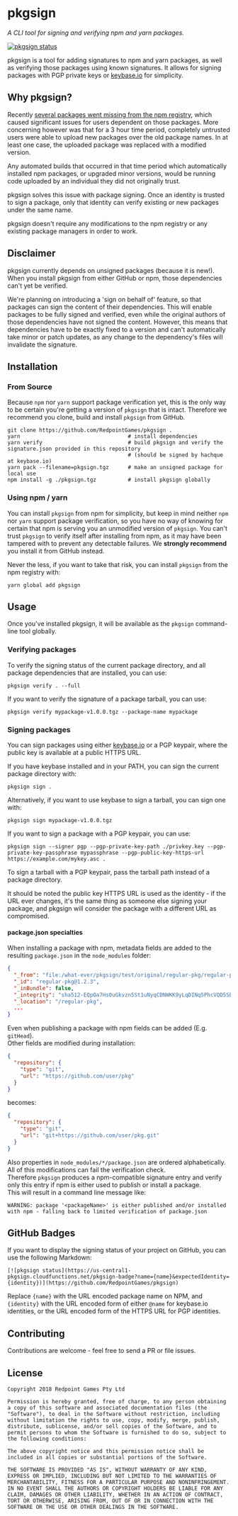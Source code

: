 # pkgsign

_A CLI tool for signing and verifying npm and yarn packages._

[![pkgsign status](https://us-central1-pkgsign.cloudfunctions.net/pkgsign-badge?name=pkgsign&expectedIdentity=%40hachque)](https://github.com/RedpointGames/pkgsign#github-badges)

pkgsign is a tool for adding signatures to npm and yarn packages, as well as verifying those packages using known signatures. It allows for signing packages with PGP private keys or [keybase.io](https://keybase.io/) for simplicity.

## Why pkgsign?

Recently [several packages went missing from the npm registry](https://status.npmjs.org/incidents/41zfb8qpvrdj), which caused significant issues for users dependent on those packages. More concerning however was that for a 3 hour time period, completely untrusted users were able to upload new packages over the old package names. In at least one case, the uploaded package was replaced with a modified version.

Any automated builds that occurred in that time period which automatically installed npm packages, or upgraded minor versions, would be running code uploaded by an individual they did not originally trust.

pkgsign solves this issue with package signing. Once an identity is trusted to sign a package, only that identity can verify existing or new packages under the same name.

pkgsign doesn't require any modifications to the npm registry or any existing package managers in order to work.

## Disclaimer

pkgsign currently depends on unsigned packages (because it is new!). When you install pkgsign from either GitHub or npm, those dependencies can't yet be verified.

We're planning on introducing a 'sign on behalf of' feature, so that packages can sign the content of their dependencies. This will enable packages to be fully signed and verified, even while the original authors of those dependencies have not signed the content. However, this means that dependencies have to be exactly fixed to a version and can't automatically take minor or patch updates, as any change to the dependency's files will invalidate the signature.

## Installation

### From Source

Because `npm` nor `yarn` support package verification yet, this is the only way to be certain you're getting a version of `pkgsign` that is intact. Therefore we recommend you clone, build and install `pkgsign` from GitHub.

```
git clone https://github.com/RedpointGames/pkgsign .
yarn                                  # install dependencies
yarn verify                           # build pkgsign and verify the signature.json provided in this repository
                                      # (should be signed by hachque at keybase.io)
yarn pack --filename=pkgsign.tgz      # make an unsigned package for local use
npm install -g ./pkgsign.tgz          # install pkgsign globally
```

### Using npm / yarn

You can install `pkgsign` from npm for simplicity, but keep in mind neither `npm` nor `yarn` support package verification, so you have no way of knowing for certain that npm is serving you an unmodified version of `pkgsign`. You can't trust `pkgsign` to verify itself after installing from npm, as it may have been tampered with to prevent any detectable failures. We **strongly recommend** you install it from GitHub instead.

Never the less, if you want to take that risk, you can install `pkgsign` from the npm registry with:

```
yarn global add pkgsign
```

## Usage

Once you've installed pkgsign, it will be available as the `pkgsign` command-line tool globally.

### Verifying packages

To verify the signing status of the current package directory, and all package dependencies that are installed, you can use:

```
pkgsign verify . --full
```

If you want to verify the signature of a package tarball, you can use:

```
pkgsign verify mypackage-v1.0.0.tgz --package-name mypackage
```

### Signing packages

You can sign packages using either [keybase.io](https://keybase.io/) or a PGP keypair, where the public key is available at a public HTTPS URL.

If you have keybase installed and in your PATH, you can sign the current package directory with:

```
pkgsign sign .
```

Alternatively, if you want to use keybase to sign a tarball, you can sign one with:

```
pkgsign sign mypackage-v1.0.0.tgz
```

If you want to sign a package with a PGP keypair, you can use:

```
pkgsign sign --signer pgp --pgp-private-key-path ./privkey.key --pgp-private-key-passphrase mypassphrase --pgp-public-key-https-url https://example.com/mykey.asc .
```

To sign a tarball with a PGP keypair, pass the tarball path instead of a package directory.

It should be noted the public key HTTPS URL is used as the identity - if the URL ever changes, it's the same thing as someone else signing your package, and pkgsign will consider the package with a different URL as compromised.

#### package.json specialties

When installing a package with npm, metadata fields are added to the resulting `package.json` in the `node_modules` folder:  
```json
{
  "_from": "file:/what-ever/pkgsign/test/original/regular-pkg/regular-pkg.tgz",
  "_id": "regular-pkg@1.2.3",
  "_inBundle": false,
  "_integrity": "sha512-EQpOa7Hs0uGkvzn5St1uNyqCDNWKK9yLqDINq5PhcVQD5SbP2fBBFZfdjM62elC43OZVEzU+HKnk5NiepkfTJQ==",
  "_location": "/regular-pkg",
  ...
}
```

Even when publishing a package with npm fields can be added (E.g. `gitHead`).  
Other fields are modified during installation:  

```json
{
  "repository": {
    "type": "git",
    "url": "https://github.com/user/pkg"
  }
}
```

becomes:  
```json
{
  "repository": {
    "type": "git",
    "url": "git+https://github.com/user/pkg.git"
  }
}
```

Also properties in `node_modules/*/package.json` are ordered alphabetically.  
All of this modifications can fail the verification check.  
Therefore `pkgsign` produces a npm-compatible signature entry and verify only this entry if npm is either used to publish or install a package.  
This will result in a command line message like:  

    WARNING: package '<packageName>' is either published and/or installed with npm - falling back to limited verification of package.json

## GitHub Badges

If you want to display the signing status of your project on GitHub, you can use the following Markdown:

```
[![pkgsign status](https://us-central1-pkgsign.cloudfunctions.net/pkgsign-badge?name={name}&expectedIdentity={identity})](https://github.com/RedpointGames/pkgsign)
```

Replace `{name}` with the URL encoded package name on NPM, and `{identity}` with the URL encoded form of either `@name` for keybase.io identities, or the URL encoded form of the HTTPS URL for PGP identities.

## Contributing

Contributions are welcome - feel free to send a PR or file issues.

## License

```
Copyright 2018 Redpoint Games Pty Ltd

Permission is hereby granted, free of charge, to any person obtaining a copy of this software and associated documentation files (the "Software"), to deal in the Software without restriction, including without limitation the rights to use, copy, modify, merge, publish, distribute, sublicense, and/or sell copies of the Software, and to permit persons to whom the Software is furnished to do so, subject to the following conditions:

The above copyright notice and this permission notice shall be included in all copies or substantial portions of the Software.

THE SOFTWARE IS PROVIDED "AS IS", WITHOUT WARRANTY OF ANY KIND, EXPRESS OR IMPLIED, INCLUDING BUT NOT LIMITED TO THE WARRANTIES OF MERCHANTABILITY, FITNESS FOR A PARTICULAR PURPOSE AND NONINFRINGEMENT. IN NO EVENT SHALL THE AUTHORS OR COPYRIGHT HOLDERS BE LIABLE FOR ANY CLAIM, DAMAGES OR OTHER LIABILITY, WHETHER IN AN ACTION OF CONTRACT, TORT OR OTHERWISE, ARISING FROM, OUT OF OR IN CONNECTION WITH THE SOFTWARE OR THE USE OR OTHER DEALINGS IN THE SOFTWARE.
```
